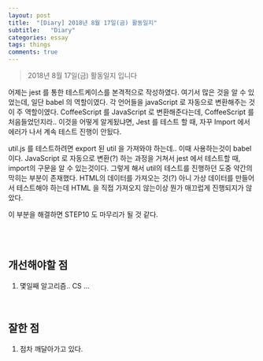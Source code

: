 ```yaml
---
layout: post
title:  "[Diary] 2018년 8월 17일(금) 활동일지"
subtitle:   "Diary"
categories: essay
tags: things
comments: true
---
```


> 2018년 8월 17일(금) 활동일지 입니다

어제는 jest 를 통한 테스트케이스를 본격적으로 작성하였다. 여기서 많은 것을 알 수 있었는데, 일단 babel 의 역할이였다. 각 언어들을 javaScript 로 자동으로 변환해주는 것이 주 역할이였다. CoffeeScript 를 JavaScript 로 변환해준다는데, CoffeeScript 를 처음들었던지라.. 이것을 어떻게 알게됬냐면, Jest 를 테스트 할 때, 자꾸 Import 에서 에러가 나서 계속 테스트 진행이 안됬다.

util.js 를 테스트하려면 export 된 util 을 가져와야 하는데.. 이때 사용하는것이 babel 이다. JavaScript 로 자동으로 변환(?) 하는 과정을 거쳐서 jest 에서 테스트할 때, import의 구문을 알 수 있는것이다. 그렇게 해서 util의 테스트를 진행하던 도중 약간의 막히는 부분이 존재했다. HTML의 데이터를 가져오는 것(?) 아니 가상 데이터를 만들어서 테스트해야 하는데 HTML 을 직접 가져오지 않는이상 뭔가 매끄럽게 진행되지가 않았다. 

이 부분을 해결하면 STEP10 도 마무리가 될 것 같다.

<br/>
<br/>

## 개선해야할 점

1. 몇일째 알고리즘.. CS ...

<br/>

## 잘한 점

1. 점차 깨달아가고 있다.